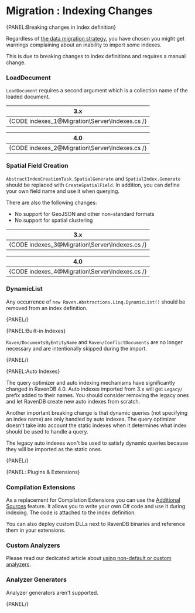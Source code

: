 ﻿# Migration : Indexing Changes

{PANEL:Breaking changes in index definition}

Regardless of [the data migration strategy](../../migration/server/data-migration), you have chosen you might get warnings complaining about an inability to import some indexes.

This is due to breaking changes to index definitions and requires a manual change.

### LoadDocument

`LoadDocument` requires a second argument which is a collection name of the loaded document.

| 3.x |
|:---:|
| {CODE indexes_1@Migration\Server\Indexes.cs /} |

| 4.0 |
|:---:|
| {CODE indexes_2@Migration\Server\Indexes.cs /} |

### Spatial Field Creation

`AbstractIndexCreationTask.SpatialGenerate` and `SpatialIndex.Generate` should be replaced with `CreateSpatialField`. In addition, you can define your own field name and use it when querying.   

There are also the following changes:

- No support for GeoJSON and other non-standard formats
- No support for spatial clustering

| 3.x |
|:---:|
| {CODE indexes_3@Migration\Server\Indexes.cs /} |

| 4.0 |
|:---:|
| {CODE indexes_4@Migration\Server\Indexes.cs /} |

### DynamicList

Any occurrence of `new Raven.Abstractions.Linq.DynamicList()` should be removed from an index definition.

{PANEL/}

{PANEL:Built-in Indexes}

`Raven/DocumentsByEntityName` and `Raven/ConflictDocuments` are no longer necessary and are intentionally skipped during the import.

{PANEL/}

{PANEL:Auto Indexes}

The query optimizer and auto indexing mechanisms have significantly changed in RavenDB 4.0. Auto indexes imported from 3.x will get `Legacy/` prefix added to their names. You should consider removing the legacy ones and let RavenDB create new auto indexes from scratch.

Another important breaking change is that dynamic queries (not specifying an index name) are only handled by auto indexes. The query optimizer doesn't take into account the static indexes when it determines what index should be used to handle a query.

The legacy auto indexes won't be used to satisfy dynamic queries because they will be imported as the static ones.

{PANEL/}


{PANEL: Plugins & Extensions}

### Compilation Extensions

As a replacement for Compilation Extensions you can use the [Additional Sources]() feature. It allows you to write your own C# code and use it during indexing. The code is attached to the index definition.

You can also deploy custom DLLs next to RavenDB binaries and reference them in your extensions.

### Custom Analyzers

Please read our dedicated article about [using non-default or custom analyzers](../../indexes/using-analyzers#using-non-default-analyzer).

### Analyzer Generators

Analyzer generators aren't supported.

{PANEL/}
